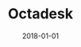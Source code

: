 ---
layout: site
title: "Octadesk"
date: 2018-01-01
categories: [community]
version: 4.4.6
major: 4
minor: 4
patch: 6
slug: octadesk
link: https://www.octadesk.com/
submitter: lpolepeddi
permalink: /sites/:slug
---